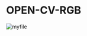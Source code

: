 # OPEN-CV-RGB
![myfile](https://www.reactiongifs.us/wp-content/uploads/2013/10/nuh_uh_conan_obrien.gif)
